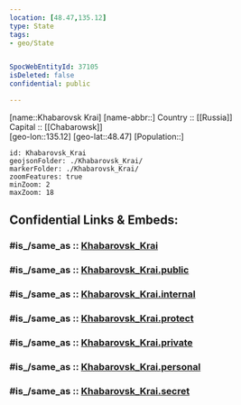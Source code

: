 ```yaml
---
location: [48.47,135.12] 
type: State
tags:
- geo/State


SpocWebEntityId: 37105
isDeleted: false
confidential: public

---
```

[name::Khabarovsk Krai] 
[name-abbr::] 
Country :: [[Russia]]  
Capital :: [[Chabarowsk]]  
[geo-lon::135.12] 
[geo-lat::48.47] 
[Population::] 



```leaflet
id: Khabarovsk_Krai
geojsonFolder: ./Khabarovsk_Krai/
markerFolder: ./Khabarovsk_Krai/
zoomFeatures: true 
minZoom: 2 
maxZoom: 18
```


## Confidential Links & Embeds: 

### #is_/same_as :: [Khabarovsk_Krai](/_Standards/Earth/Continent/Asia/Asia~North/Asia~NorthEast/Khabarovsk_Krai.md) 

### #is_/same_as :: [Khabarovsk_Krai.public](/_public/Earth/Continent/Asia/Asia~North/Asia~NorthEast/Khabarovsk_Krai.public.md) 

### #is_/same_as :: [Khabarovsk_Krai.internal](/_internal/Earth/Continent/Asia/Asia~North/Asia~NorthEast/Khabarovsk_Krai.internal.md) 

### #is_/same_as :: [Khabarovsk_Krai.protect](/_protect/Earth/Continent/Asia/Asia~North/Asia~NorthEast/Khabarovsk_Krai.protect.md) 

### #is_/same_as :: [Khabarovsk_Krai.private](/_private/Earth/Continent/Asia/Asia~North/Asia~NorthEast/Khabarovsk_Krai.private.md) 

### #is_/same_as :: [Khabarovsk_Krai.personal](/_personal/Earth/Continent/Asia/Asia~North/Asia~NorthEast/Khabarovsk_Krai.personal.md) 

### #is_/same_as :: [Khabarovsk_Krai.secret](/_secret/Earth/Continent/Asia/Asia~North/Asia~NorthEast/Khabarovsk_Krai.secret.md)

